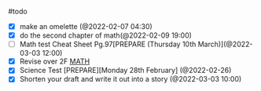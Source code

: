 #todo

- [x] make an omelette (@2022-02-07 04:30)
- [x] do the second chapter of math(@2022-02-09 19:00)
- [ ] Math test Cheat Sheet Pg.97[PREPARE (Thursday 10th March)](@2022-03-03 12:00)
- [x] Revise over 2F [MATH](@2022-03-03)
- [x] Science Test [PREPARE][Monday 28th February] (@2022-02-26)
- [x] Shorten your draft and write it out into a story (@2022-03-03 10:00)